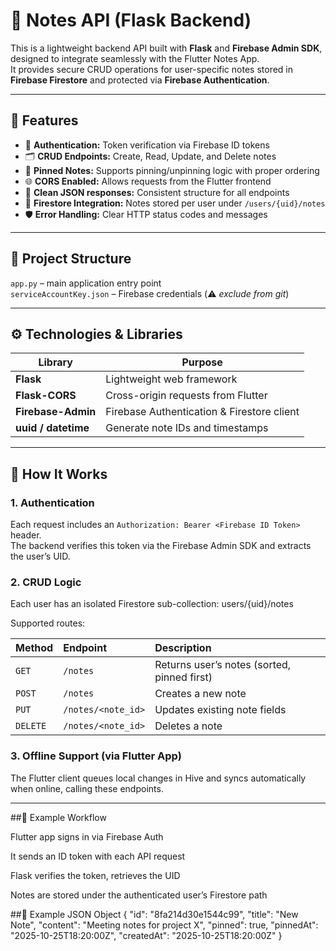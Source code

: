 # 🐍 Notes API (Flask Backend)

This is a lightweight backend API built with **Flask** and **Firebase Admin SDK**, designed to integrate seamlessly with the Flutter Notes App.  
It provides secure CRUD operations for user-specific notes stored in **Firebase Firestore** and protected via **Firebase Authentication**.

---

## 🚀 Features
- 🔐 **Authentication:** Token verification via Firebase ID tokens  
- 🗂️ **CRUD Endpoints:** Create, Read, Update, and Delete notes  
- 📌 **Pinned Notes:** Supports pinning/unpinning logic with proper ordering  
- 🌐 **CORS Enabled:** Allows requests from the Flutter frontend  
- 🧩 **Clean JSON responses:** Consistent structure for all endpoints  
- 🧱 **Firestore Integration:** Notes stored per user under `/users/{uid}/notes`  
- 🛡️ **Error Handling:** Clear HTTP status codes and messages  

---

## 🧱 Project Structure
`app.py` – main application entry point  
`serviceAccountKey.json` – Firebase credentials (⚠️ *exclude from git*)  

---

## ⚙️ Technologies & Libraries

| Library | Purpose |
|----------|----------|
| **Flask** | Lightweight web framework |
| **Flask-CORS** | Cross-origin requests from Flutter |
| **Firebase-Admin** | Firebase Authentication & Firestore client |
| **uuid / datetime** | Generate note IDs and timestamps |

---

## 🧩 How It Works

### 1. Authentication  
Each request includes an `Authorization: Bearer <Firebase ID Token>` header.  
The backend verifies this token via the Firebase Admin SDK and extracts the user’s UID.

### 2. CRUD Logic  
Each user has an isolated Firestore sub-collection: users/{uid}/notes



Supported routes:

| Method | Endpoint | Description |
|:-------|:----------|:-------------|
| `GET` | `/notes` | Returns user’s notes (sorted, pinned first) |
| `POST` | `/notes` | Creates a new note |
| `PUT` | `/notes/<note_id>` | Updates existing note fields |
| `DELETE` | `/notes/<note_id>` | Deletes a note |

### 3. Offline Support (via Flutter App)
The Flutter client queues local changes in Hive and syncs automatically when online, calling these endpoints.

---

##🧠 Example Workflow

Flutter app signs in via Firebase Auth

It sends an ID token with each API request

Flask verifies the token, retrieves the UID

Notes are stored under the authenticated user’s Firestore path


##🧩 Example JSON Object
{
  "id": "8fa214d30e1544c99",
  "title": "New Note",
  "content": "Meeting notes for project X",
  "pinned": true,
  "pinnedAt": "2025-10-25T18:20:00Z",
  "createdAt": "2025-10-25T18:20:00Z"
}

